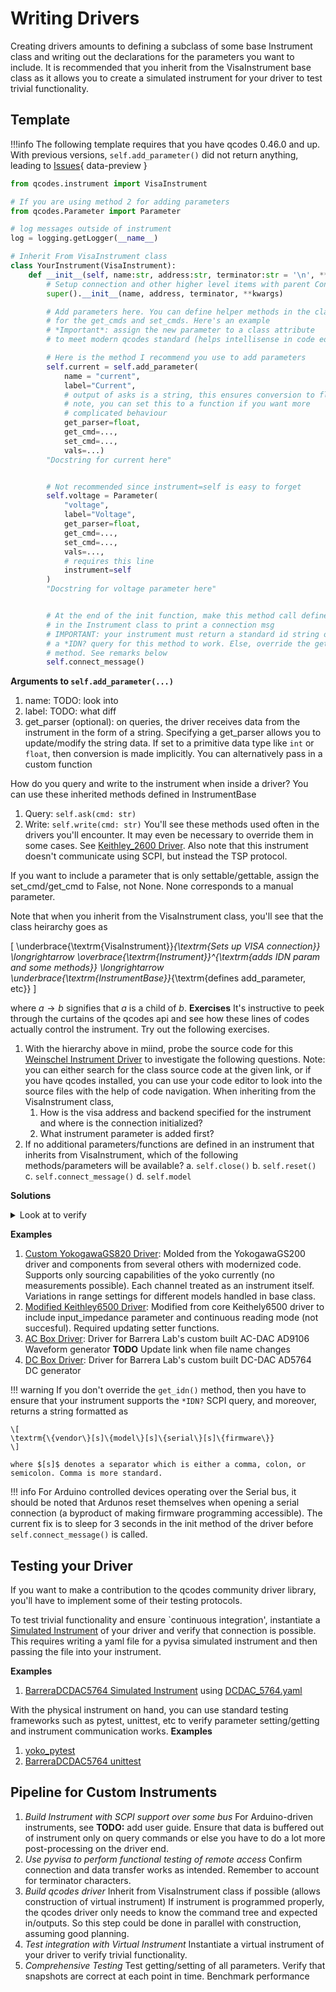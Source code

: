 # Writing Drivers 
Creating drivers amounts to defining a subclass of some base Instrument class and writing out the declarations for the parameters you want to include. It is recommended that you inherit from the VisaInstrument base class as it allows you to create a simulated instrument for your driver to test trivial functionality.  


## Template
!!!info 
    The following template requires that you have qcodes 0.46.0 and up. With previous versions, `self.add_parameter()` did not return anything, leading to [Issues](../issues##no-output-parameter){ data-preview }

```python title="Instrument Driver template"
from qcodes.instrument import VisaInstrument

# If you are using method 2 for adding parameters
from qcodes.Parameter import Parameter

# log messages outside of instrument 
log = logging.getLogger(__name__)

# Inherit From VisaInstrument class
class YourInstrument(VisaInstrument):
    def __init__(self, name:str, address:str, terminator:str = '\n', **kwargs: Any) -> None:
        # Setup connection and other higher level items with parent Constructor
        super().__init__(name, address, terminator, **kwargs)

        # Add parameters here. You can define helper methods in the class
        # for the get_cmds and set_cmds. Here's an example
        # *Important*: assign the new parameter to a class attribute 
        # to meet modern qcodes standard (helps intellisense in code editors) 

        # Here is the method I recommend you use to add parameters 
        self.current = self.add_parameter(
            name = "current",
            label="Current",
            # output of asks is a string, this ensures conversion to float
            # note, you can set this to a function if you want more 
            # complicated behaviour
            get_parser=float,
            get_cmd=...,
            set_cmd=...,
            vals=...)
        "Docstring for current here"


        # Not recommended since instrument=self is easy to forget
        self.voltage = Parameter(
            "voltage",
            label="Voltage",
            get_parser=float,
            get_cmd=...,
            set_cmd=...,
            vals=...,
            # requires this line
            instrument=self
        )
        "Docstring for voltage parameter here"


        # At the end of the init function, make this method call defined 
        # in the Instrument class to print a connection msg
        # IMPORTANT: your instrument must return a standard id string on 
        # a *IDN? query for this method to work. Else, override the get_idn()
        # method. See remarks below
        self.connect_message() 
```

**Arguments to `self.add_parameter(...)`**
1. name: TODO: look into 
2. label: TODO: what diff
3. get_parser (optional): on queries, the driver receives data from the instrument in the form of a string. Specifying a get_parser allows you to update/modify the string data. If set to a primitive data type like `int` or `float`, then conversion is made implicitly. You can alternatively pass in a custom function 

How do you query and write to the instrument when inside a driver? You can use these inherited methods defined in InstrumentBase
1. Query: `self.ask(cmd: str)`
2. Write: `self.write(cmd: str)`
You'll see these methods used often in the drivers you'll encounter. It may even be necessary to override them in some cases. See [Keithley_2600 Driver](http://microsoft.github.io/Qcodes/_modules/qcodes/instrument_drivers/Keithley/_Keithley_2600.html#Keithley2600). Also note that this instrument doesn't communicate using SCPI, but instead the TSP protocol. 

If you want to include a parameter that is only settable/gettable, assign the set_cmd/get_cmd to False, not None. None corresponds to a manual parameter. 

Note that when you inherit from the VisaInstrument class, you'll see that the class heirarchy goes as  

\[
\underbrace{\textrm{VisaInstrument}}_{\textrm{Sets up VISA  connection}} \longrightarrow \overbrace{\textrm{Instrument}}^{\textrm{adds IDN param and some methods}} \longrightarrow \underbrace{\textrm{InstrumentBase}}_{\textrm{defines add\_parameter, etc}}
\]

where $a \to b$ signifies that $a$ is a child of $b$. 
**Exercises**
It's instructive to peek through the curtains of the qcodes api and see how these lines of codes actually control the instrument. Try out the following exercises. 

1. With the hierarchy above in miind, probe the source code for this [Weinschel Instrument Driver](https://github.com/microsoft/Qcodes/blob/main/src/qcodes/instrument_drivers/weinschel/Weinschel_8320.py) to investigate the following questions. Note: you can either search for the class source code at the given link, or if you have qcodes installed, you can use your code editor to look into the source files with the help  of code navigation.
When inheriting from the VisaInstrument class, 
    1. How is the visa address and backend specified for the instrument and where is the connection initialized?
    2. What instrument parameter is added first?
2. If no additional parameters/functions are defined in an instrument that inherits from VisaInstrument, which of the following methods/parameters will be available?
    a. `self.close()`
    b. `self.reset()`                 
    c. `self.connect_message()`
    d. `self.model`

**Solutions**
<details>
<summary>Look at to verify</summary>

1. I explored source on vscode editor 
    1. VisaInstrument class **TODO** add solution 
    2. the IDN parameter
2. (b) and (d) are NOT defined. close and connect methods are inherited from InstrumentBase
</details>
 

**Examples**
1. [Custom YokogawaGS820 Driver](/QCoDeS/src/LabDrivers/Yokogawa_GS820.py): Molded from the YokogawaGS200 driver and components from several others with modernized code. Supports only sourcing capabilities of the yoko currently (no measurements possible). Each channel treated as an instrument itself. Variations in range settings for different models handled in base class. 
2. [Modified Keithley6500 Driver](/QCoDeS/src/LabDrivers/Keithley_6500_1.py): Modified from core Keithely6500 driver to include input_impedance parameter and continuous reading mode (not succesful). Required updating setter functions.  
3. [AC Box Driver](/QCoDeS/src/LabDrivers/AC_DAC.py): Driver for Barrera Lab's custom built AC-DAC AD9106 Waveform generator **TODO** Update link when file name changes
4. [DC Box Driver](/QCoDeS/src/LabDrivers/Barrera_DCDAC_57604.py): Driver for Barrera Lab's custom built DC-DAC AD5764 DC generator 

!!! warning
    If you don't override the `get_idn()` method, then you have to ensure that your instrument supports the `*IDN?` SCPI query, and moreover, returns a string formatted as 

    \[
    \textrm{\{vendor\}[s]\{model\}[s]\{serial\}[s]\{firmware\}}
    \]

    where $[s]$ denotes a separator which is either a comma, colon, or semicolon. Comma is more standard. 

!!! info 
    For Arduino controlled devices operating over the Serial bus, it should be noted that Ardunos reset themselves when opening a serial connection (a byproduct of making firmware programming accessible). The current fix is to sleep for 3 seconds in the init method of the driver before `self.connect_message()` is called. 

## Testing your Driver 
If you want to make a contribution to the qcodes community driver library, you'll have to implement some of their testing protocols. 

To test trivial functionality and ensure `continuous integration', instantiate a [Simulated Instrument]() of your driver and verify that connection is possible. This requires writing a yaml file for a pyvisa simulated instrument and then passing the file into your instrument. 

**Examples**
1. [BarreraDCDAC5764 Simulated Instrument](/QCoDeS/src/LabDrivers/Barrera_DCDAC_5764/sim_test.py) using [DCDAC_5764.yaml](/QCoDeS/src/LabDrivers/Barrera_DCDAC_5764/DCDAC_5764.yaml)

With the physical instrument on hand, you can use standard testing frameworks such as pytest, unittest, etc to verify parameter setting/getting and instrument communication works. 
**Examples** 
1. [yoko_pytest](/QCoDeS/src/LabDrivers/yokogs820_test.py)
2. [BarreraDCDAC5764 unittest](/QCoDeS/src/LabDrivers/Barrera_DCDAC_5764/dcdac_test.py)



## Pipeline for Custom Instruments
1. *Build Instrument with SCPI support over some bus*
    For Arduino-driven instruments, see **TODO:** add user guide. 
    Ensure that data is buffered out of instrument only on query commands or else you have to do a lot more post-processing on the driver end.  
2. *Use pyvisa to perform functional testing of remote access*
    Confirm connection and data transfer works as intended. Remember to account for terminator characters. 
3. *Build qcodes driver*
    Inherit from VisaInstrument class if possible (allows construction of virtual instrument) 
    If instrument is programmed properly, the qcodes driver only needs to know the command tree and expected in/outputs. So this step could be done in parallel with construction, assuming good planning. 
4. *Test integration with Virtual Instrument*
    Instantiate a virtual instrument of your driver to verify trivial functionality. 
5. *Comprehensive Testing*
    Test getting/setting of all parameters. Verify that snapshots are correct at each point in time. Benchmark performance
